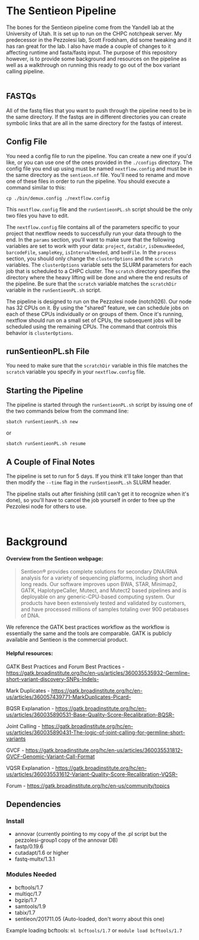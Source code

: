 # The Sentieon Pipeline

The bones for the Sentieon pipeline come from the Yandell lab at the University of Utah. It is set up to run on the CHPC notchpeak server. My predecessor in the Pezzolesi lab, Scott Frodsham, did some tweaking and it has ran great for the lab. I also have made a couple of changes to it affecting runtime and fasta/fastq input. The purpose of this repository however, is to provide some background and resources on the pipeline as well as a walkthrough on running this ready to go out of the box variant calling pipeline.
<br/>
<br/>

## FASTQs

All of the fastq files that you want to push through the pipeline need to be in the same directory. If the fastqs are in different directories you can create symbolic links that are all in the same directory for the fastqs of interest.

## Config File

You need a config file to run the pipeline. You can create a new one if you'd like, or you can use one of the ones provided in the `./configs` directory. The config file you end up using must be named `nextflow.config` and must be in the same directory as the `sentieon.nf` file. You'll need to rename and move one of these files in order to run the pipeline. You should execute a command similar to this:

`cp ./bin/demux.config ./nextflow.config`

This `nextflow.config` file and the `runSentieonPL.sh` script should be the only two files you have to edit.

The `nextflow.config` file contains all of the parameters specific to your project that nextflow needs to successfully run your
data through to the end. In the `params` section, you'll want to make sure that the following variables are set to work with your
data: `project`, `dataDir`, `isDemuxNeeded`, `barcodeFile`, `sampleKey`, `isIntervalNeeded`, and `bedFile`. In the `process`
section, you should only change the `clusterOptions` and the `scratch` variables. The `clusterOptions` variable sets the SLURM parameters for each
job that is scheduled to a CHPC cluster. The `scratch` directory specifies the directory where the heavy lifting will be done and where the end results of the pipeline. Be sure that the `scratch` variable matches the `scratchDir` variable in the `runSentieonPL.sh` script.

The pipeline is designed to run on the Pezzolesi node (notch026). Our node has 32 CPUs on it. By using the "shared" feature, we can schedule jobs on each of these CPUs individually or on groups of them. Once it's running, nextflow should run on a small set of CPUs, the subsequent jobs will be scheduled using the remaining CPUs. The command that controls this behavior is `clusterOptions`.

## runSentieonPL.sh File

You need to make sure that the `scratchDir` variable in this file matches the `scratch` variable you specify in your `nextflow.config` file.

## Starting the Pipeline

The pipeline is started through the `runSentieonPL.sh` script by issuing one of the two commands below from the command line:

`sbatch runSentieonPL.sh new`

 or 

`sbatch runSentieonPL.sh resume`

## A Couple of Final Notes

The pipeline is set to run for 5 days. If you think it'll take longer than that then modify the `--time` flag in the
`runSentieonPL.sh` SLURM header.

The pipeline stalls out after finishing (still can't get it to recognize when it's done), so you'll have to cancel the job
yourself in order to free up the Pezzolesi node for others to use.

<br/>

# Background

#### Overview from the Sentieon webpage:
>Sentieon® provides complete solutions for secondary DNA/RNA analysis for a variety of sequencing platforms, including short and long reads. Our software improves upon BWA, STAR, Minimap2, GATK, HaplotypeCaller, Mutect, and Mutect2 based pipelines and is deployable on any generic-CPU-based computing system. Our products have been extensively tested and validated by customers, and have processed millions of samples totaling over 900 petabases of DNA.

We reference the GATK best practices workflow as the workflow is essentially the same and the tools are comparable. GATK is publicly available and Sentieon is the commercial product.

#### Helpful resources:

GATK Best Practices and Forum
Best Practices - https://gatk.broadinstitute.org/hc/en-us/articles/360035535932-Germline-short-variant-discovery-SNPs-Indels-

Mark Duplicates - https://gatk.broadinstitute.org/hc/en-us/articles/360057439771-MarkDuplicates-Picard-

BQSR Explanation - https://gatk.broadinstitute.org/hc/en-us/articles/360035890531-Base-Quality-Score-Recalibration-BQSR-

Joint Calling - https://gatk.broadinstitute.org/hc/en-us/articles/360035890431-The-logic-of-joint-calling-for-germline-short-variants

GVCF - https://gatk.broadinstitute.org/hc/en-us/articles/360035531812-GVCF-Genomic-Variant-Call-Format

VQSR Explanation - https://gatk.broadinstitute.org/hc/en-us/articles/360035531612-Variant-Quality-Score-Recalibration-VQSR-

Forum - https://gatk.broadinstitute.org/hc/en-us/community/topics

## Dependencies

### Install
 * annovar (currently pointing to my copy of the .pl script but the pezzolesi-group1 copy of the annovar DB)
 * fastp/0.19.6
 * cutadapt/1.6 or higher
 * fastq-multx/1.3.1

### Modules Needed
 * bcftools/1.7
 * multiqc/1.7
 * bgzip/1.7
 * samtools/1.9
 * tabix/1.7
 * sentieon/201711.05 (Auto-loaded, don't worry about this one)

 Example loading bcftools: `ml bcftools/1.7` or `module load bcftools/1.7`
